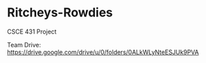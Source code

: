 # Ritcheys-Rowdies
CSCE 431 Project

Team Drive: https://drive.google.com/drive/u/0/folders/0ALkWLyNteESJUk9PVA
